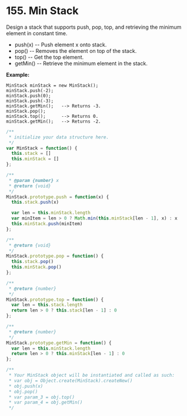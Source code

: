 # 155. Min Stack

Design a stack that supports push, pop, top, and retrieving the minimum element in constant time.

- push(x) -- Push element x onto stack.  
- pop() -- Removes the element on top of the stack.  
- top() -- Get the top element.  
- getMin() -- Retrieve the minimum element in the stack.  

**Example:**

```
MinStack minStack = new MinStack();
minStack.push(-2);
minStack.push(0);
minStack.push(-3);
minStack.getMin();   --> Returns -3.
minStack.pop();
minStack.top();      --> Returns 0.
minStack.getMin();   --> Returns -2.
```

```javascript
/**
 * initialize your data structure here.
 */
var MinStack = function() {
  this.stack = []
  this.minStack = []
};

/** 
 * @param {number} x
 * @return {void}
 */
MinStack.prototype.push = function(x) {
  this.stack.push(x)

  var len = this.minStack.length
  var minItem = len > 0 ? Math.min(this.minStack[len - 1], x) : x
  this.minStack.push(minItem)
};

/**
 * @return {void}
 */
MinStack.prototype.pop = function() {
  this.stack.pop()
  this.minStack.pop()
};

/**
 * @return {number}
 */
MinStack.prototype.top = function() {
  var len = this.stack.length
  return len > 0 ? this.stack[len - 1] : 0
};

/**
 * @return {number}
 */
MinStack.prototype.getMin = function() {
  var len = this.minStack.length
  return len > 0 ? this.minStack[len - 1] : 0
};

/** 
 * Your MinStack object will be instantiated and called as such:
 * var obj = Object.create(MinStack).createNew()
 * obj.push(x)
 * obj.pop()
 * var param_3 = obj.top()
 * var param_4 = obj.getMin()
 */
```
